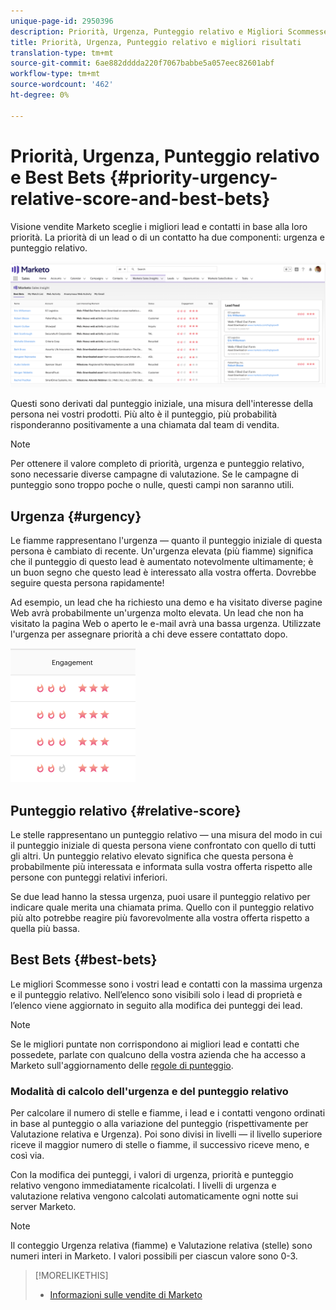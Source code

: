 ```yaml
---
unique-page-id: 2950396
description: Priorità, Urgenza, Punteggio relativo e Migliori Scommesse - Marketo Docs - Documentazione prodotto
title: Priorità, Urgenza, Punteggio relativo e migliori risultati
translation-type: tm+mt
source-git-commit: 6ae882dddda220f7067babbe5a057eec82601abf
workflow-type: tm+mt
source-wordcount: '462'
ht-degree: 0%

---
```



# Priorità, Urgenza, Punteggio relativo e Best Bets {#priority-urgency-relative-score-and-best-bets}

Visione vendite Marketo sceglie i migliori lead e contatti in base alla loro priorità. La priorità di un lead o di un contatto ha due componenti: urgenza e punteggio relativo.

![](assets/one.png)

Questi sono derivati dal punteggio iniziale, una misura dell&#39;interesse della persona nei vostri prodotti. Più alto è il punteggio, più probabilità risponderanno positivamente a una chiamata dal team di vendita.

>[!NOTE]
>
>Per ottenere il valore completo di priorità, urgenza e punteggio relativo, sono necessarie diverse campagne di valutazione.  Se le campagne di punteggio sono troppo poche o nulle, questi campi non saranno utili.

## Urgenza {#urgency}

Le fiamme rappresentano l&#39;urgenza — quanto il punteggio iniziale di questa persona è cambiato di recente. Un&#39;urgenza elevata (più fiamme) significa che il punteggio di questo lead è aumentato notevolmente ultimamente; è un buon segno che questo lead è interessato alla vostra offerta. Dovrebbe seguire questa persona rapidamente!

Ad esempio, un lead che ha richiesto una demo e ha visitato diverse pagine Web avrà probabilmente un&#39;urgenza molto elevata. Un lead che non ha visitato la pagina Web o aperto le e-mail avrà una bassa urgenza. Utilizzate l&#39;urgenza per assegnare priorità a chi deve essere contattato dopo.

![](assets/two.png)

## Punteggio relativo {#relative-score}

Le stelle rappresentano un punteggio relativo — una misura del modo in cui il punteggio iniziale di questa persona viene confrontato con quello di tutti gli altri. Un punteggio relativo elevato significa che questa persona è probabilmente più interessata e informata sulla vostra offerta rispetto alle persone con punteggi relativi inferiori.

Se due lead hanno la stessa urgenza, puoi usare il punteggio relativo per indicare quale merita una chiamata prima. Quello con il punteggio relativo più alto potrebbe reagire più favorevolmente alla vostra offerta rispetto a quella più bassa.

## Best Bets {#best-bets}

Le migliori Scommesse sono i vostri lead e contatti con la massima urgenza e il punteggio relativo. Nell’elenco sono visibili solo i lead di proprietà e l’elenco viene aggiornato in seguito alla modifica dei punteggi dei lead.

>[!NOTE]
>
>Se le migliori puntate non corrispondono ai migliori lead e contatti che possedete, parlate con qualcuno della vostra azienda che ha accesso a Marketo sull&#39;aggiornamento delle [regole di punteggio](../../../../../getting-started/quick-wins/simple-scoring.md).

### Modalità di calcolo dell&#39;urgenza e del punteggio relativo

Per calcolare il numero di stelle e fiamme, i lead e i contatti vengono ordinati in base al punteggio o alla variazione del punteggio (rispettivamente per Valutazione relativa e Urgenza). Poi sono divisi in livelli — il livello superiore riceve il maggior numero di stelle o fiamme, il successivo riceve meno, e così via.

Con la modifica dei punteggi, i valori di urgenza, priorità e punteggio relativo vengono immediatamente ricalcolati. I livelli di urgenza e valutazione relativa vengono calcolati automaticamente ogni notte sui server Marketo.

>[!NOTE]
>
>Il conteggio Urgenza relativa (fiamme) e Valutazione relativa (stelle) sono numeri interi in Marketo. I valori possibili per ciascun valore sono 0-3.

>[!MORELIKETHIS]
>
>* [Informazioni sulle vendite di Marketo](https://docs.marketo.com/display/docs/marketo+sales+insight)

